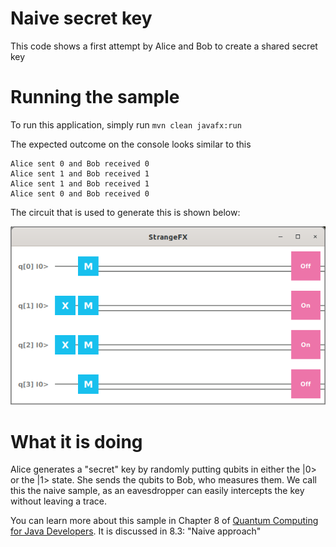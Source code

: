 # Naive secret key

This code shows a first attempt by Alice and Bob to create a shared secret key

# Running the sample

To run this application, simply run
`mvn clean javafx:run`

The expected outcome on the console looks similar to this

```
Alice sent 0 and Bob received 0
Alice sent 1 and Bob received 1
Alice sent 1 and Bob received 1
Alice sent 0 and Bob received 0

```

The circuit that is used to generate this is shown below:

![naive](../../resources/ch8-naive.png)

# What it is doing

Alice generates a "secret" key by randomly putting qubits in either the |0> or the |1>
state. She sends the qubits to Bob, who measures them. We call this the naive sample,
as an eavesdropper can easily intercepts the key without leaving a trace.

You can learn more about this sample in Chapter 8 of [Quantum Computing for Java Developers](https://www.manning.com/books/quantum-computing-for-java-developers?a_aid=quantumjava&a_bid=e5166ab9). It is discussed in 8.3: "Naive approach"
